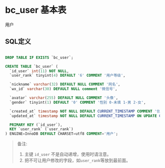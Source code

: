 # bc_user 基本表

用户

## SQL定义

```sql

DROP TABLE IF EXISTS `bc_user`;

CREATE TABLE `bc_user` (
  `id_user` int(11) NOT NULL,
  `user_rank` tinyint(4) DEFAULT '6' COMMENT '用户等级',

  `nickname` varchar(32) DEFAULT NULL COMMENT '网名',
  `wx_id` varchar(30) DEFAULT NULL comment '微信号',

  `avatar` varchar(255) DEFAULT NULL COMMENT '头像',
  `gender` tinyint(1) DEFAULT '0' COMMENT '性别 0-未填 1-男 2-女',

  `created_at` timestamp NOT NULL DEFAULT CURRENT_TIMESTAMP COMMENT '创建时间',
  `updated_at` timestamp NOT NULL DEFAULT CURRENT_TIMESTAMP ON UPDATE CURRENT_TIMESTAMP COMMENT '更新时间',

  PRIMARY KEY (`id_user`),
  KEY `user_rank` (`user_rank`)
) ENGINE=InnoDB DEFAULT CHARSET=utf8 COMMENT='用户';

```

> 备注:
> 1. 主键 `id_user` 不是自动递增，使用时请注意。
> 2. 把不可让用户修改的字段，如`user_rank`等放到最前面。